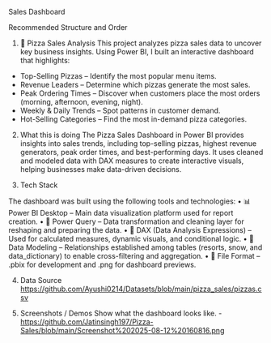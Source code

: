 Sales Dashboard 

Recommended Structure and Order
1. 🍕 Pizza Sales Analysis
This project analyzes pizza sales data to uncover key business insights. Using Power BI, I built an interactive dashboard that highlights:

* Top-Selling Pizzas – Identify the most popular menu items.
* Revenue Leaders – Determine which pizzas generate the most sales.
* Peak Ordering Times – Discover when customers place the most orders (morning, afternoon, evening, night).
* Weekly & Daily Trends – Spot patterns in customer demand.
* Hot-Selling Categories – Find the most in-demand pizza categories.
  
2. What this is doing
The Pizza Sales Dashboard in Power BI provides insights into sales trends, including top-selling pizzas, highest revenue generators, peak order times, and best-performing days. It uses cleaned and modeled data with DAX measures to create interactive visuals, helping businesses make data-driven decisions.

4. Tech Stack

The dashboard was built using the following tools and technologies:
• 📊 Power BI Desktop – Main data visualization platform used for report creation.
• 📂 Power Query – Data transformation and cleaning layer for reshaping and preparing the data.
• 🧠 DAX (Data Analysis Expressions) – Used for calculated measures, dynamic visuals, and conditional logic.
• 📝 Data Modeling – Relationships established among tables (resorts, snow, and data_dictionary) to enable cross-filtering and aggregation.
• 📁 File Format – .pbix for development and .png for dashboard previews.

4. Data Source
https://github.com/Ayushi0214/Datasets/blob/main/pizza_sales/pizzas.csv

5. Screenshots / Demos
Show what the dashboard looks like. - https://github.com/Jatinsingh197/Pizza-Sales/blob/main/Screenshot%202025-08-12%20160816.png
